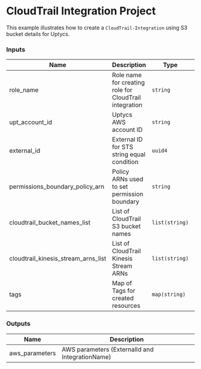 # CloudTrail Integration Project

This example illustrates how to create a `CloudTrail-Integration` using S3 bucket details for Uptycs.

<!-- BEGINNING OF PRE-COMMIT-TERRAFORM DOCS HOOK -->

### Inputs

| Name | Description  | Type | Default| Required |
| ---| --- | --- | --- | --- |
| role_name | Role name for creating role for CloudTrail integration | `string` | `UptycsIntegration-cloudtrailS3` | Optional |
| upt_account_id | Uptycs AWS account ID| `string` |  | Yes |
| external_id | External ID for STS string equal condition | `uuid4`| `"6bf64888-6e43-4003-9f1b-37181efcf3c2"` | Optional |
| permissions_boundary_policy_arn | Policy ARNs used to set permission boundary | `string` | `""` | Optional |
| cloudtrail_bucket_names_list| List of CloudTrail S3 bucket names  | `list(string)` | `["dummybucket]` | Optional |
| cloudtrail_kinesis_stream_arns_list | List of CloudTrail Kinesis Stream ARNs | `list(string)` | `[]` | Optional |
| tags| Map of Tags for created resources| `map(string)` | `{ "cloudtrailIntegrationType" : "S3" }` | Optional |

### Outputs

| Name   | Description |
| --- | --- |
| aws_parameters | AWS parameters (ExternalId and IntegrationName) |

<!-- END OF PRE-COMMIT-TERRAFORM DOCS HOOK -->
